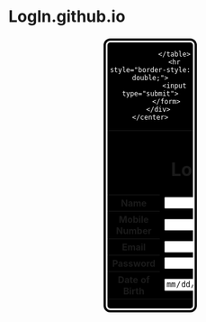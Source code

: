 # LogIn.github.io
<!DOCTYPE html>
<html lang="en">
<head>
    <meta charset="UTF-8">
    <meta http-equiv="X-UA-Compatible" content="IE=edge">
    <meta name="viewport" content="width=device-width, initial-scale=1.0">
    <title>Dummy Form</title>
</head>
<style>
    input{
        width: 200px;
    }
    body{
        background-image: url('https://i.pinimg.com/originals/0d/fb/30/0dfb30f4aed56ed3d4419d23f6be7318.gif');
        background-repeat: no-repeat;
        background-attachment: fixed;
        background-size: cover;
    }
</style>
<body>
    <center>
        <div style=" border-style: double; color: rgb(255, 255, 255); border-width: 10px; width: 30%; border-radius: 15px; background-color: black;" >
            <form action="Login">
                <table>
                    <th colspan="2"><center><h1>LogIn</h1></center></th>
                    <tr>
                        <th><b><label for="name">Name</label></b></th>
                        <td><input type="text"></td>
                    </tr>
                    <tr>
                        <th><b><label for="MobNo">Mobile Number</label></b></th>
                        <td><input type="number"></td>
                    </tr>
                    <tr>
                        <th><b><label for="email">Email</label></b></th>
                        <td><input type="email"></td>
                    </tr>
                    <tr>
                        <th><b><label for="password">Password</label></b></th>
                        <td><input type="password"></td>
                    </tr>
                    <tr>
                        <th><b><label for="dob">Date of Birth</label></b></th>
                        <td><input type="date" style="width: 203px;"></td>
                    </tr>
                    
                </table>
                <hr style="border-style: double;">
                <input type="submit">
            </form>
        </div>
    </center>
</body>
</html>
